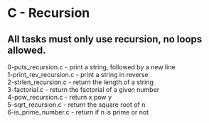 # C - Recursion
## All tasks must only use recursion, no loops allowed.

0-puts_recursion.c - print a string, followed by a new line  
1-print_rev_recursion.c - print a string in reverse  
2-strlen_recursion.c - return the length of a string  
3-factorial.c - return the factorial of a given number  
4-pow_recursion.c - return x pow y  
5-sqrt_recursion.c - return the square root of n  
6-is_prime_number.c - return if n is prime or not
